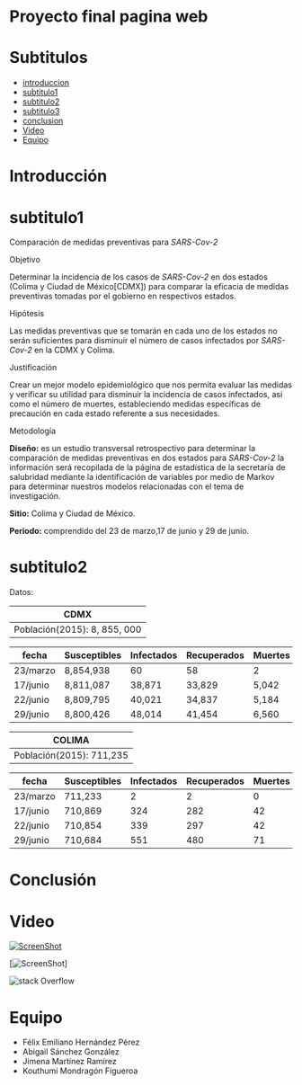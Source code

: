 # Proyecto final pagina web

# Subtitulos
- [introduccion](#introduccion)
- [subtitulo1](#subtitulo1)
- [subtitulo2](#subtitulo2)
- [subtitulo3](#subtitulo3)
- [conclusion](#conclusion)
- [Video](#Video)
- [Equipo](#Equipo)

# Introducción

# subtitulo1

Comparación de medidas preventivas para *SARS-Cov-2*

Objetivo

Determinar la incidencia de los casos de *SARS-Cov-2* en dos estados (Colima y Ciudad de México[CDMX]) para comparar la eficacia de medidas preventivas tomadas por el gobierno en respectivos estados.

Hipótesis

Las medidas preventivas que se tomarán en cada uno de los estados no serán suficientes para disminuir el número de casos infectados por *SARS-Cov-2* en la CDMX y Colima.

Justificación

Crear un mejor modelo epidemiológico que nos permita evaluar las medidas y verificar su utilidad para disminuir la incidencia de casos infectados, así como el número de muertes, estableciendo medidas específicas de precaución en cada estado referente a sus necesidades.

Metodología 

**Diseño:** es un estudio transversal retrospectivo para determinar la comparación de medidas preventivas en dos estados para *SARS-Cov-2* la información será recopilada de la página de estadística de la secretaría de salubridad mediante la identificación de variables por medio de Markov para determinar nuestros modelos relacionadas con el tema de investigación.

**Sitio:** Colima y Ciudad de México.

**Periodo:** comprendido del 23 de marzo,17 de junio y 29 de junio.

# subtitulo2

Datos:

|                         CDMX                        |
|-----------------------------------------------------|
|Población(2015): 8, 855, 000                         |


| fecha | Susceptibles | Infectados | Recuperados | Muertes |
| ------------- | ------------- | ------------- | ------------- | ------------- |
| 23/marzo  |     8,854,938     | 60  | 58  | 2 |
| 17/junio  | 8,811,087  | 38,871 | 33,829  | 5,042  |
| 22/junio  |       8,809,795        |   40,021    | 34,837   |    5,184  |
| 29/junio  | 8,800,426  | 48,014  | 41,454  | 6,560 |

|                         COLIMA                      |
|-----------------------------------------------------|
|Población(2015): 711,235                             |


| fecha | Susceptibles | Infectados | Recuperados | Muertes |
| ------------- | ------------- | ------------- | ------------- | ------------- |
| 23/marzo  | 711,233  | 2  | 2  | 0  |
| 17/junio  | 710,869  | 324  | 282 | 42 |
| 22/junio  | 710,854  | 339  | 297  | 42  |
| 29/junio  | 710,684  | 551  | 480 | 71 |

# Conclusión

# Video

[![ScreenShot](https://postmodernjukebox.com/wp-content/uploads/2017/12/Screen-Shot-2017-12-13-at-1.18.05-PM-e1513224576689.png)](https://www.youtube.com/watch?v=FyFwko9O2UE&list=RDMMlrscdXiKnWc&index=4)

[![ScreenShot](https://media.tenor.com/images/f4c8059e75d21aa301174d4374ec4680/tenor.gif)]

![stack Overflow](https://www.clubesdeciencia.mx/static/theme/mx/logo10241024.png)

# Equipo
- Félix Emiliano Hernández Pérez
- Abigail Sánchez González 
- Jimena Martínez Ramírez
- Kouthumi Mondragón Figueroa


